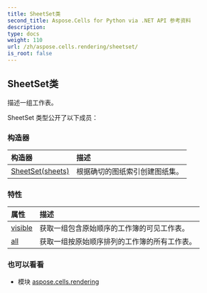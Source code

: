```yaml
---
title: SheetSet类
second_title: Aspose.Cells for Python via .NET API 参考资料
description:
type: docs
weight: 110
url: /zh/aspose.cells.rendering/sheetset/
is_root: false
---
```

## SheetSet类
描述一组工作表。



SheetSet 类型公开了以下成员：

### 构造器
|构造器|描述|
| :- | :- |
| [SheetSet(sheets)](/cells/python-net/zh/aspose.cells.rendering/sheetset/__init__/#list) |根据确切的图纸索引创建图纸集。|


### 特性
|属性|描述|
| :- | :- |
| [visible](/cells/python-net/zh/aspose.cells.rendering/sheetset/visible) |获取一组包含原始顺序的工作簿的可见工作表。|
| [all](/cells/python-net/zh/aspose.cells.rendering/sheetset/all) |获取一组按原始顺序排列的工作簿的所有工作表。|



### 也可以看看
* 模块 [aspose.cells.rendering](..)
